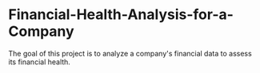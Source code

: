 # Financial-Health-Analysis-for-a-Company
The goal of this project is to analyze a company's financial data to assess its financial health.
